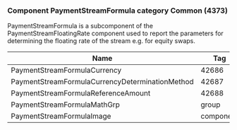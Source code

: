 ### Component PaymentStreamFormula category Common (4373)

PaymentStreamFormula is a subcomponent of the PaymentStreamFloatingRate component used to report the parameters for determining the floating rate of the stream e.g. for equity swaps.

| Name                                            | Tag       | Req'd |
|-------------------------------------------------|-----------|----------|
| PaymentStreamFormulaCurrency                    | 42686     |       |
| PaymentStreamFormulaCurrencyDeterminationMethod | 42687     |       |
| PaymentStreamFormulaReferenceAmount             | 42688     |       |
| PaymentStreamFormulaMathGrp                     | group     |       |
| PaymentStreamFormulaImage                       | component |       |

